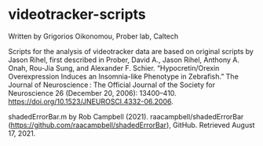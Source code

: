 # videotracker-scripts
Written by Grigorios Oikonomou, Prober lab, Caltech

Scripts for the analysis of videotracker data are based on original scripts by Jason Rihel, first described in 
Prober, David A., Jason Rihel, Anthony A. Onah, Rou-Jia Sung, and Alexander F. Schier. “Hypocretin/Orexin Overexpression Induces an Insomnia-like Phenotype in Zebrafish.” The Journal of Neuroscience : The Official Journal of the Society for Neuroscience 26 (December 20, 2006): 13400–410. https://doi.org/10.1523/JNEUROSCI.4332-06.2006.


shadedErrorBar.m by Rob Campbell (2021). raacampbell/shadedErrorBar (https://github.com/raacampbell/shadedErrorBar), GitHub. Retrieved August 17, 2021.

